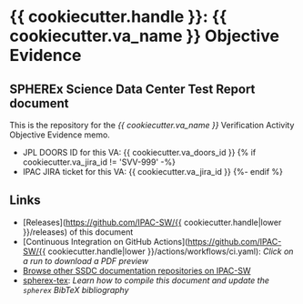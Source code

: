 # {{ cookiecutter.handle }}: {{ cookiecutter.va_name }} Objective Evidence


## SPHEREx Science Data Center Test Report document

This is the repository for the *{{ cookiecutter.va_name }}* Verification Activity Objective Evidence memo.

- JPL DOORS ID for this VA: {{ cookiecutter.va_doors_id }}
{% if cookiecutter.va_jira_id != 'SVV-999' -%}
- IPAC JIRA ticket for this VA: {{ cookiecutter.va_jira_id }}
{%- endif %}

## Links

- [Releases](https://github.com/IPAC-SW/{{ cookiecutter.handle|lower }}/releases) of this document
- [Continuous Integration on GitHub Actions](https://github.com/IPAC-SW/{{ cookiecutter.handle|lower }}/actions/workflows/ci.yaml): *Click on a run to download a PDF preview*
- [Browse other SSDC documentation repositories on IPAC-SW](https://github.com/search?q=topic%3Assdc-docs+org%3AIPAC-SW&type=repositories)
- [spherex-tex](https://github.com/SPHEREx/spherex-tex): *Learn how to compile this document and update the `spherex` BibTeX bibliography*
